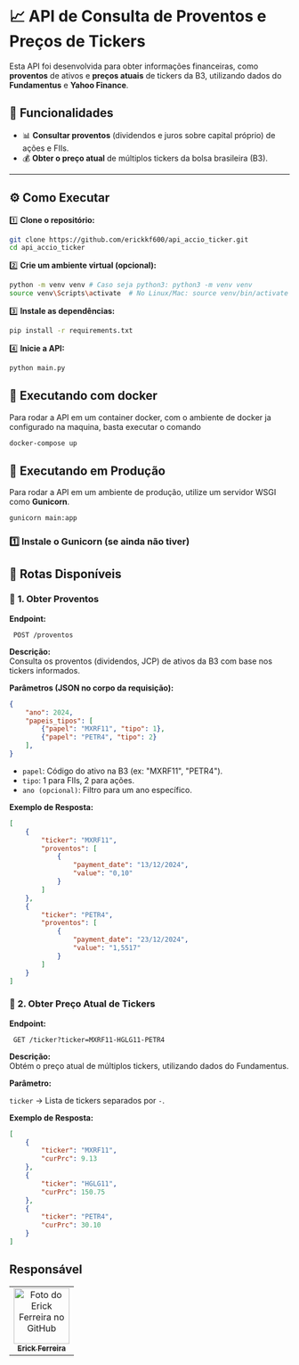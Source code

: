 # 📈 API de Consulta de Proventos e Preços de Tickers  

Esta API foi desenvolvida para obter informações financeiras, como **proventos** de ativos e **preços atuais** de tickers da B3, utilizando dados do **Fundamentus** e **Yahoo Finance**.  

## 🚀 Funcionalidades  

- 📊 **Consultar proventos** (dividendos e juros sobre capital próprio) de ações e FIIs.  
- 💰 **Obter o preço atual** de múltiplos tickers da bolsa brasileira (B3).  

---

## ⚙️ **Como Executar**

1️⃣ **Clone o repositório:**  
```bash
git clone https://github.com/erickkf600/api_accio_ticker.git
cd api_accio_ticker
```
2️⃣ **Crie um ambiente virtual (opcional):**  
```bash
python -m venv venv # Caso seja python3: python3 -m venv venv
source venv\Scripts\activate  # No Linux/Mac: source venv/bin/activate
```

3️⃣ **Instale as dependências:**

```bash
pip install -r requirements.txt
```

4️⃣ **Inicie a API:**
```bash
python main.py
```

## 🚀 Executando com docker  

Para rodar a API em um container docker, com o ambiente de docker ja configurado na maquina, basta executar o comando

```bash
docker-compose up
```

## 🚀 Executando em Produção  

Para rodar a API em um ambiente de produção, utilize um servidor WSGI como **Gunicorn**.

```bash
gunicorn main:app
```

### 1️⃣ Instale o Gunicorn (se ainda não tiver)  

## 🔗 **Rotas Disponíveis**  

### 📌 **1. Obter Proventos**  

**Endpoint:**  
```
 POST /proventos
```
**Descrição:**  
Consulta os proventos (dividendos, JCP) de ativos da B3 com base nos tickers informados.  

**Parâmetros (JSON no corpo da requisição):**  
```json
{
    "ano": 2024,
    "papeis_tipos": [
        {"papel": "MXRF11", "tipo": 1},
        {"papel": "PETR4", "tipo": 2}
    ],
}
```

* `papel`: Código do ativo na B3 (ex: "MXRF11", "PETR4").
* `tipo`: 1 para FIIs, 2 para ações.
* `ano (opcional)`: Filtro para um ano específico.

**Exemplo de Resposta:** 
```json
[
    {
        "ticker": "MXRF11",
        "proventos": [
            {
                "payment_date": "13/12/2024",
                "value": "0,10"
            }
        ]
    },
    {
        "ticker": "PETR4",
        "proventos": [
            {
                "payment_date": "23/12/2024",
                "value": "1,5517"
            }
        ]
    }
]
```


### 📌 **2. Obter Preço Atual de Tickers**

**Endpoint:**  
```
 GET /ticker?ticker=MXRF11-HGLG11-PETR4
```
**Descrição:**  
Obtém o preço atual de múltiplos tickers, utilizando dados do Fundamentus. 

**Parâmetro:**  

`ticker` → Lista de tickers separados por `-`.

**Exemplo de Resposta:** 
```json
[
    {
        "ticker": "MXRF11",
        "curPrc": 9.13
    },
    {
        "ticker": "HGLG11",
        "curPrc": 150.75
    },
    {
        "ticker": "PETR4",
        "curPrc": 30.10
    }
]
```

## Responsável

<table>
  <tr>
    <td align="center">
      <a href="#">
        <img src="https://avatars3.githubusercontent.com/u/35529628" width="100px;" alt="Foto do Erick Ferreira no GitHub"/><br>
        <sub>
          <b>Erick Ferreira</b>
        </sub>
      </a>
    </td>
  </tr>
</table>